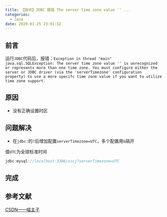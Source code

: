 ```yaml
---
title: 【踩坑】JDBC 报错 The server time zone value '' ...
categories:
  - Java
date: 2020-01-25 23:01:52
---
```


## 前言

运行`JDBC`代码后，报错：``Exception in thread "main" java.sql.SQLException: The server time zone value '' is unrecognized or represents more than one time zone. You must configure either the server or JDBC driver (via the 'serverTimezone' configuration property) to use a more specifc time zone value if you want to utilize time zone support.``

<!-- more -->

## 原因

- 没有正确设置时区

## 问题解决

- 在`jdbc:`的`?`后增加配置`serverTimezone=UTC`，多个配置用`&`隔开

值`UTC`为全球标准时间

``` java
jdbc:mysql://localhost:3306/xscj?serverTimezone=UTC
```

## 完成

## 参考文献

[CSDN——喵主子](https://blog.csdn.net/qq631431929/article/details/51731834)

